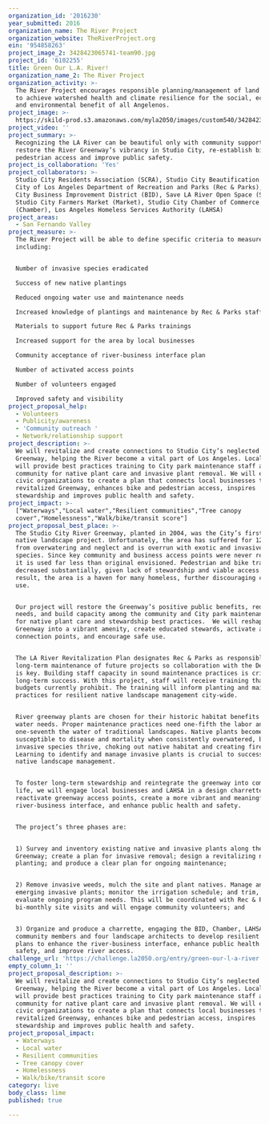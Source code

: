 ```yaml
---
organization_id: '2016230'
year_submitted: 2016
organization_name: The River Project
organization_website: TheRiverProject.org
ein: '954858263'
project_image_2: 3428423065741-team90.jpg
project_id: '6102255'
title: Green Our L.A. River!
organization_name_2: The River Project
organization_activity: >-
  The River Project encourages responsible planning/management of land and water
  to achieve watershed health and climate resilience for the social, economic
  and environmental benefit of all Angelenos.
project_image: >-
  https://skild-prod.s3.amazonaws.com/myla2050/images/custom540/3428423065741-team90.jpg
project_video: ''
project_summary: >-
  Recognizing the LA River can be beautiful only with community support, we will
  restore the River Greenway’s vibrancy in Studio City, re-establish bike and
  pedestrian access and improve public safety.
project_is_collaboration: 'Yes'
project_collaborators: >-
  Studio City Residents Association (SCRA), Studio City Beautification (SCBA),
  City of Los Angeles Department of Recreation and Parks (Rec & Parks), Studio
  City Business Improvement District (BID), Save LA River Open Space (SLAROS),
  Studio City Farmers Market (Market), Studio City Chamber of Commerce
  (Chamber), Los Angeles Homeless Services Authority (LAHSA)
project_areas:
  - San Fernando Valley
project_measure: >-
  The River Project will be able to define specific criteria to measure success
  including:


  Number of invasive species eradicated

  Success of new native plantings

  Reduced ongoing water use and maintenance needs

  Increased knowledge of plantings and maintenance by Rec & Parks staff

  Materials to support future Rec & Parks trainings 

  Increased support for the area by local businesses

  Community acceptance of river-business interface plan

  Number of activated access points

  Number of volunteers engaged

  Improved safety and visibility
project_proposal_help:
  - Volunteers
  - Publicity/awareness
  - 'Community outreach '
  - Network/relationship support
project_description: >-
  We will revitalize and create connections to Studio City’s neglected LA River
  Greenway, helping the River become a vital part of Los Angeles. Local experts
  will provide best practices training to City park maintenance staff and the
  community for native plant care and invasive plant removal. We will engage
  civic organizations to create a plan that connects local businesses to the
  revitalized Greenway, enhances bike and pedestrian access, inspires
  stewardship and improves public health and safety.
project_impact: >-
  ["Waterways","Local water","Resilient communities","Tree canopy
  cover","Homelessness","Walk/bike/transit score"]
project_proposal_best_place: >-
  The Studio City River Greenway, planted in 2004, was the City’s first LA River
  native landscape project. Unfortunately, the area has suffered for 12 years
  from overwatering and neglect and is overrun with exotic and invasive plant
  species. Since key community and business access points were never realized,
  it is used far less than original envisioned. Pedestrian and bike traffic has
  decreased substantially, given lack of stewardship and viable access. As a
  result, the area is a haven for many homeless, further discouraging community
  use.  


  Our project will restore the Greenway’s positive public benefits, reduce water
  needs, and build capacity among the community and City park maintenance staff
  for native plant care and stewardship best practices.  We will reshape the
  Greenway into a vibrant amenity, create educated stewards, activate access and
  connection points, and encourage safe use. 


  The LA River Revitalization Plan designates Rec & Parks as responsible for
  long-term maintenance of future projects so collaboration with the Department
  is key. Building staff capacity in sound maintenance practices is critical to
  long-term success. With this project, staff will receive training that City
  budgets currently prohibit. The training will inform planting and maintenance
  practices for resilient native landscape management city-wide. 


  River greenway plants are chosen for their historic habitat benefits and low
  water needs. Proper maintenance practices need one-fifth the labor and
  one-seventh the water of traditional landscapes. Native plants become
  susceptible to disease and mortality when consistently overwatered, but exotic
  invasive species thrive, choking out native habitat and creating fire hazards.
  Learning to identify and manage invasive plants is crucial to successful
  native landscape management. 


  To foster long-term stewardship and reintegrate the greenway into community
  life, we will engage local businesses and LAHSA in a design charrette to
  reactivate greenway access points, create a more vibrant and meaningful
  river-business interface, and enhance public health and safety. 


  The project’s three phases are:


  1) Survey and inventory existing native and invasive plants along the
  Greenway; create a plan for invasive removal; design a revitalizing native
  planting; and produce a clear plan for ongoing maintenance;


  2) Remove invasive weeds, mulch the site and plant natives. Manage any
  emerging invasive plants; monitor the irrigation schedule; and trim, mulch and
  evaluate ongoing program needs. This will be coordinated with Rec & Parks’
  bi-monthly site visits and will engage community volunteers; and


  3) Organize and produce a charrette, engaging the BID, Chamber, LAHSA,
  community members and four landscape architects to develop resilient design
  plans to enhance the river-business interface, enhance public health and
  safety, and improve river access.
challenge_url: 'https://challenge.la2050.org/entry/green-our-l-a-river!'
empty_column_1: ''
project_proposal_description: >-
  We will revitalize and create connections to Studio City’s neglected LA River
  Greenway, helping the River become a vital part of Los Angeles. Local experts
  will provide best practices training to City park maintenance staff and the
  community for native plant care and invasive plant removal. We will engage
  civic organizations to create a plan that connects local businesses to the
  revitalized Greenway, enhances bike and pedestrian access, inspires
  stewardship and improves public health and safety.
project_proposal_impact:
  - Waterways
  - Local water
  - Resilient communities
  - Tree canopy cover
  - Homelessness
  - Walk/bike/transit score
category: live
body_class: lime
published: true

---
```

